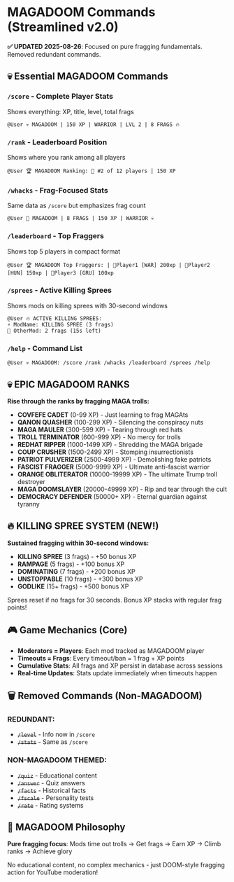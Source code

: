# MAGADOOM Commands (Streamlined v2.0)

**✅ UPDATED 2025-08-26**: Focused on pure fragging fundamentals. Removed redundant commands.

## 💀 Essential MAGADOOM Commands

### `/score` - Complete Player Stats
Shows everything: XP, title, level, total frags
```
@User 💀 MAGADOOM | 150 XP | WARRIOR | LVL 2 | 8 FRAGS 🔥
```

### `/rank` - Leaderboard Position  
Shows where you rank among all players
```
@User 🏆 MAGADOOM Ranking: 🥈 #2 of 12 players | 150 XP
```

### `/whacks` - Frag-Focused Stats
Same data as `/score` but emphasizes frag count
```
@User 🎯 MAGADOOM | 8 FRAGS | 150 XP | WARRIOR 💀
```

### `/leaderboard` - Top Fraggers
Shows top 5 players in compact format
```
@User 🏆 MAGADOOM Top Fraggers: | 🥇Player1 [WAR] 200xp | 🥈Player2 [HUN] 150xp | 🥉Player3 [GRU] 100xp
```

### `/sprees` - Active Killing Sprees
Shows mods on killing sprees with 30-second windows
```
@User 🔥 ACTIVE KILLING SPREES:
⚡ ModName: KILLING SPREE (3 frags)
🎯 OtherMod: 2 frags (15s left)
```

### `/help` - Command List
```
@User 💀 MAGADOOM: /score /rank /whacks /leaderboard /sprees /help
```

## 💀 EPIC MAGADOOM RANKS 

**Rise through the ranks by fragging MAGA trolls:**
- **COVFEFE CADET** (0-99 XP) - Just learning to frag MAGAts
- **QANON QUASHER** (100-299 XP) - Silencing the conspiracy nuts  
- **MAGA MAULER** (300-599 XP) - Tearing through red hats
- **TROLL TERMINATOR** (600-999 XP) - No mercy for trolls
- **REDHAT RIPPER** (1000-1499 XP) - Shredding the MAGA brigade
- **COUP CRUSHER** (1500-2499 XP) - Stomping insurrectionists
- **PATRIOT PULVERIZER** (2500-4999 XP) - Demolishing fake patriots
- **FASCIST FRAGGER** (5000-9999 XP) - Ultimate anti-fascist warrior
- **ORANGE OBLITERATOR** (10000-19999 XP) - The ultimate Trump troll destroyer
- **MAGA DOOMSLAYER** (20000-49999 XP) - Rip and tear through the cult
- **DEMOCRACY DEFENDER** (50000+ XP) - Eternal guardian against tyranny

## 🔥 KILLING SPREE SYSTEM (NEW!)

**Sustained fragging within 30-second windows:**
- **KILLING SPREE** (3 frags) - +50 bonus XP
- **RAMPAGE** (5 frags) - +100 bonus XP
- **DOMINATING** (7 frags) - +200 bonus XP
- **UNSTOPPABLE** (10 frags) - +300 bonus XP
- **GODLIKE** (15+ frags) - +500 bonus XP

Sprees reset if no frags for 30 seconds. Bonus XP stacks with regular frag points!

## 🎮 Game Mechanics (Core)

- **Moderators = Players**: Each mod tracked as MAGADOOM player
- **Timeouts = Frags**: Every timeout/ban = 1 frag + XP points
- **Cumulative Stats**: All frags and XP persist in database across sessions
- **Real-time Updates**: Stats update immediately when timeouts happen

## 🗑️ Removed Commands (Non-MAGADOOM)

### REDUNDANT:
- ~~`/level`~~ - Info now in `/score`  
- ~~`/stats`~~ - Same as `/score`

### NON-MAGADOOM THEMED:
- ~~`/quiz`~~ - Educational content  
- ~~`/answer`~~ - Quiz answers
- ~~`/facts`~~ - Historical facts
- ~~`/fscale`~~ - Personality tests
- ~~`/rate`~~ - Rating systems

## 🎯 MAGADOOM Philosophy

**Pure fragging focus**: Mods time out trolls → Get frags → Earn XP → Climb ranks → Achieve glory

No educational content, no complex mechanics - just DOOM-style fragging action for YouTube moderation!